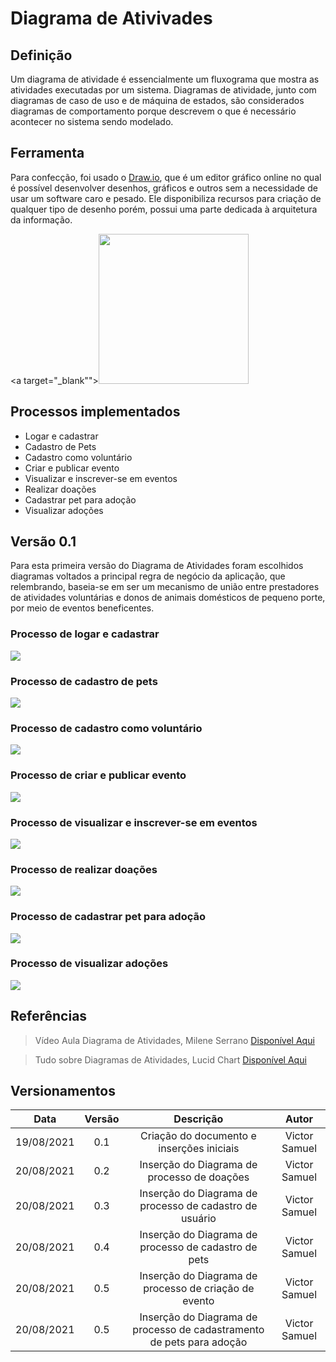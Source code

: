 # Diagrama de Ativivades

## Definição

Um diagrama de atividade é essencialmente um fluxograma que mostra as atividades executadas por um sistema. Diagramas de atividade, junto com diagramas de caso de uso e de máquina de estados, são considerados diagramas de comportamento porque descrevem o que é necessário acontecer no sistema sendo modelado. 

## Ferramenta
Para confecção, foi usado o <a href="https://draw.io/">Draw.io</a>, que é um editor gráfico online no qual é possível desenvolver desenhos, gráficos e outros sem a necessidade de usar um software caro e pesado. Ele disponibiliza recursos para criação de qualquer tipo de desenho porém, possui uma parte dedicada à arquitetura da informação.

<a target="_blank""><img src="/images/drawio.jpg" width="240px"></a>

## Processos implementados 
* Logar e cadastrar
* Cadastro de Pets
* Cadastro como voluntário
* Criar e publicar evento
* Visualizar e inscrever-se em eventos
* Realizar doações 
* Cadastrar pet para adoção
* Visualizar adoções

## Versão 0.1

Para esta primeira versão do Diagrama de Atividades foram escolhidos diagramas voltados a principal regra de negócio da aplicação, que relembrando, baseia-se em ser um mecanismo de união entre prestadores de atividades voluntárias e donos de animais domésticos de pequeno porte, por meio de eventos beneficentes. 

### Processo de logar e cadastrar

<img src="/images/atividades_login.png">

### Processo de cadastro de pets

<img src="/images/atividades_cadastrar_pets.png">

### Processo de cadastro como voluntário

<img src="/images/atividades_ser_voluntario.png">

### Processo de criar e publicar evento

<img src="/images/atividades_criar_eventos.png">

### Processo de visualizar e inscrever-se em eventos 

<img src="/images/atividades_eventos.png">

### Processo de realizar doações

<img src="/images/atividades_doacao.png">

### Processo de cadastrar pet para adoção

<img src="/images/atividades_cadastro_pet_adocao.png">

### Processo de visualizar adoções

<img src="/images/atividades_adocao.png">

## Referências

> Vídeo Aula Diagrama de Atividades, Milene Serrano <a target="_blank" href="https://unbbr-my.sharepoint.com/personal/mileneserrano_unb_br/_layouts/15/onedrive.aspx?id=%2Fpersonal%2Fmileneserrano%5Funb%5Fbr%2FDocuments%2FArqDSW%20%2D%20V%C3%ADdeosOriginais%2F06c%20%2D%20VideoAula%20%2D%20DSW%2DModelagem%20%2D%20Atividades%2Emp4&parent=%2Fpersonal%2Fmileneserrano%5Funb%5Fbr%2FDocuments%2FArqDSW%20%2D%20V%C3%ADdeosOriginais&originalPath=aHR0cHM6Ly91bmJici1teS5zaGFyZXBvaW50LmNvbS86djovZy9wZXJzb25hbC9taWxlbmVzZXJyYW5vX3VuYl9ici9FZDlrLU92TUg3aE1sTk1qNkNHVmVuTUJTeWVWckRCT2RnODRDenhfYUhJOWd3P3J0aW1lPUlkNndsMkZqMlVn">Disponível Aqui</a>

> Tudo sobre Diagramas de Atividades, Lucid Chart <a target="_blank" href="https://www.lucidchart.com/pages/pt/o-que-e-diagrama-de-atividades-uml">Disponível Aqui</a>

## Versionamentos

|Data|Versão|Descrição|Autor|
|:--------:|:---:|:-------------------: |:-----------:|
|19/08/2021| 0.1 | Criação do documento e inserções iniciais | Victor Samuel | 
|20/08/2021| 0.2 | Inserção do Diagrama de processo de doações | Victor Samuel | 
|20/08/2021| 0.3 | Inserção do Diagrama de processo de cadastro de usuário | Victor Samuel | 
|20/08/2021| 0.4 | Inserção do Diagrama de processo de cadastro de pets | Victor Samuel | 
|20/08/2021| 0.5 | Inserção do Diagrama de processo de criação de evento | Victor Samuel | 
|20/08/2021| 0.5 | Inserção do Diagrama de processo de cadastramento de pets para adoção | Victor Samuel | 